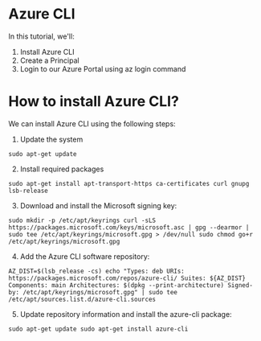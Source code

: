 # Azure CLI 

In this tutorial, we'll:
1. Install Azure CLI
2. Create a Principal
3. Login to our Azure Portal using az login command

# How to install Azure CLI?

We can install Azure CLI using the following steps:

1. Update the system

`sudo apt-get update`

2. Install required packages
 
 `sudo apt-get install apt-transport-https ca-certificates curl gnupg lsb-release`

3. Download and install the Microsoft signing key:

  `sudo mkdir -p /etc/apt/keyrings
  curl -sLS https://packages.microsoft.com/keys/microsoft.asc |
  gpg --dearmor | sudo tee /etc/apt/keyrings/microsoft.gpg > /dev/null
  sudo chmod go+r /etc/apt/keyrings/microsoft.gpg`

4. Add the Azure CLI software repository:

`AZ_DIST=$(lsb_release -cs)
echo "Types: deb
URIs: https://packages.microsoft.com/repos/azure-cli/
Suites: ${AZ_DIST}
Components: main
Architectures: $(dpkg --print-architecture)
Signed-by: /etc/apt/keyrings/microsoft.gpg" | sudo tee /etc/apt/sources.list.d/azure-cli.sources`

5. Update repository information and install the azure-cli package:

`sudo apt-get update
sudo apt-get install azure-cli`

